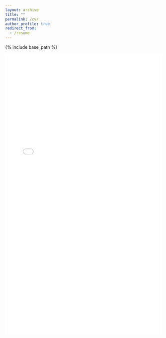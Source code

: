```yaml
---
layout: archive
title: ""
permalink: /cv/
author_profile: true
redirect_from:
  - /resume
---
```


{% include base_path %}

<style>
  body {
      padding: 60px 0 0;
  }

  .author__bio {
      padding-right: 70px;
  }
</style>


<embed src="../files/paper1.pdf" type="application/pdf" width="100%" height="900px">

<!-- Experience
======
* AI Personalized Interactive Fiction (AIPIF) Project @ UCSC  (August 2023)
  * Led the development of a narrative generator using Python, XPATH/XSLT, integrating OpenAI GPT model and AWS APIs to produce dynamic storylines for AI-powered "choose your own story" experiences.
  * Collaborated with a team of three to integrate StableDiffusion XL, Bark, and MusicGen, enhancing the interactivity and user engagement of the generated stories.
  * [Github](https://github.com/jlesner/aipif)

* State Machine Visualizer (SMV) Research Project @ UCSC (November 2022)
  * Engineered a transpiler to convert C-coded state machine logic into Graphviz diagrams, improving mechatronics students' understanding of state machines.
  * Conducted research under Dr. Gabriel Elkaim, leading to the automation of state machine visualization, significantly reducing manual diagramming time.
  * [Github](https://github.com/jlesner/smv2)

* Computer Science Summer Institute (CSSI) @ Google (July 2021 ‒ August 2021)
  * Developed a BlackJack web app with backend Node.js server using Sockets.IO and Express.js to manage shared state via JSON API
  * [Github](https://github.com/jlesner/we-can-t-deal-with-this)

* TrashAware Capstone Project @ Henry M. Gunn High School (April 2021)
  * Designed and prototyped a mobile app using AppSheets to promote sustainable shopping habits, aimed at increasing environmental awareness.
  * [Github](https://github.com/jlesner/Trash-Aware)
  
Publications
======
  <ul>{% for post in site.publications reversed %}
    {% include archive-single-cv.html %}
  {% endfor %}</ul>

Education
======
* M.S. in Computer Science, University of California, Santa Barbara, 2024-Present
* B.S. in Computer Science, University of California, Santa Cruz, 2021-2024
  * Cum Laude with GPA of 3.93/4.0
  * Dean's Honor List distinction

Skills
======
* Languages
  * Python/Haskell
  * Java/C/C++
  * SQL/REGEX/XPATH/XSLT
  * BASH/UNIX
  * HTML/Javascript

* Tools & Technologies
  * GNU/Linux
  * Git/Github
  * Graphviz
  * OpenAI APIs
  * Cloudflare
  * AWS EC2/S3
  * Google AppSheets -->